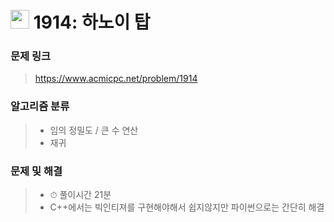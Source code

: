 # <img src="https://d2gd6pc034wcta.cloudfront.net/tier/9.svg" width="30">  1914: 하노이 탑

### 문제 링크

> https://www.acmicpc.net/problem/1914



### 알고리즘 분류

>- 임의 정밀도 / 큰 수 연산
>- 재귀



### 문제 및 해결

>- ⏱ 풀이시간 21분
>- C++에서는 빅인티져를 구현해야해서 쉽지않지만 파이썬으로는 간단히 해결

